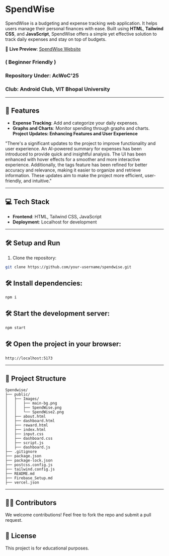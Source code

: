 # SpendWise  

SpendWise is a budgeting and expense tracking web application. It helps users manage their personal finances with ease. Built using **HTML**, **Tailwind CSS**, and **JavaScript**, SpendWise offers a simple yet effective solution to track daily expenses and stay on top of budgets.

🔗 **Live Preview**: [SpendWise Website](https://spendwise-ten.vercel.app/)

### ( Beginner Friendly )
### **Repository Under**: AcWoC'25
### **Club**: Android Club, VIT Bhopal University  
---

## 🚀 Features  
- **Expense Tracking**: Add and categorize your daily expenses.  
- **Graphs and Charts**: Monitor spending through graphs and charts.  
**Project Updates: Enhancing Features and User Experience**  

"There's a significant updates to the project to improve functionality and user experience. An AI-powered summary for expenses has been introduced to provide quick and insightful analysis. The UI has been enhanced with hover effects for a smoother and more interactive experience. Additionally, the tags feature has been refined for better accuracy and relevance, making it easier to organize and retrieve information. These updates aim to make the project more efficient, user-friendly, and intuitive."

---

## 💻 Tech Stack  
- **Frontend**: HTML, Tailwind CSS, JavaScript  
- **Deployment**: Localhost for development  

---

## 🛠️ Setup and Run  
1. Clone the repository:  
  ```bash  
  git clone https://github.com/your-username/spendwise.git  
```

## 🛠️ Install dependencies:
  ```bash  
  npm i  
```

## 🛠️ Start the development server:
  ```bash  
  npm start
```

## 🛠️ Open the project in your browser:
  ```bash  
  http://localhost:5173
```

---

## 📂 Project Structure
```
Spendwise/
├── public/
│   ├── Images/
│   │   ├── main-bg.png
│   │   ├── SpendWise.png
│   │   └── SpendWise2.png
│   ├── about.html
│   ├── dashboard.html
│   ├── reward.html
│   ├── index.html
│   ├── input.css
│   ├── dashboard.css
│   ├── script.js
│   ├── dashboard.js
├── .gitignore
├── package.json
├── package-lock.json
├── postcss.config.js
├── tailwind.config.js
├── README.md
├── Firebase_Setup.md
├── vercel.json

```

---

## 🧑‍💻 Contributors
We welcome contributions! Feel free to fork the repo and submit a pull request.

## 📄 License

This project is for educational purposes.
